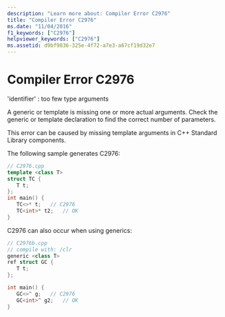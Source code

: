 ```yaml
---
description: "Learn more about: Compiler Error C2976"
title: "Compiler Error C2976"
ms.date: "11/04/2016"
f1_keywords: ["C2976"]
helpviewer_keywords: ["C2976"]
ms.assetid: d9bf9836-325e-4f72-a7e3-a67cf19d32e7
---
```

# Compiler Error C2976

'identifier' : too few type arguments

A generic or template is missing one or more actual arguments. Check the generic or template declaration to find the correct number of parameters.

This error can be caused by missing template arguments in C++ Standard Library components.

The following sample generates C2976:

```cpp
// C2976.cpp
template <class T>
struct TC {
   T t;
};
int main() {
   TC<>* t;   // C2976
   TC<int>* t2;   // OK
}
```

C2976 can also occur when using generics:

```cpp
// C2976b.cpp
// compile with: /clr
generic <class T>
ref struct GC {
   T t;
};

int main() {
   GC<>^ g;   // C2976
   GC<int>^ g2;   // OK
}
```
